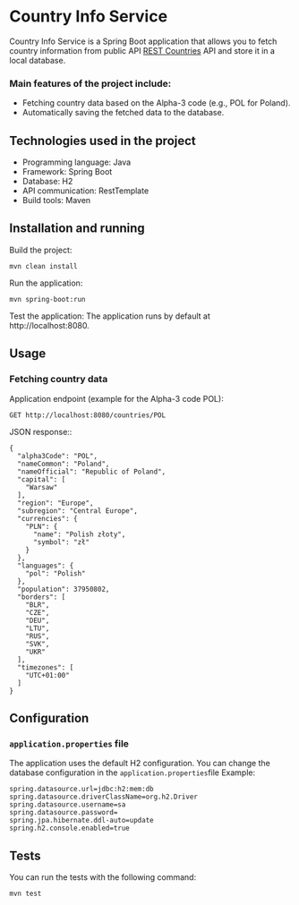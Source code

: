 # Country Info Service
Country Info Service is a Spring Boot application that allows you to fetch country information from public API [REST Countries](https://restcountries.com) API and store it in a local database.
### Main features of the project include:
* Fetching country data based on the Alpha-3 code (e.g., POL for Poland).
* Automatically saving the fetched data to the database.

## Technologies used in the project
* Programming language: Java
* Framework: Spring Boot
* Database: H2
* API communication: RestTemplate
* Build tools: Maven

## Installation and running
Build the project:
```
mvn clean install
```
Run the application:
```
mvn spring-boot:run
```
Test the application: The application runs by default at http://localhost:8080.

## Usage
### Fetching country data
Application endpoint (example for the Alpha-3 code POL):
```
GET http://localhost:8080/countries/POL
```
JSON response::
```
{
  "alpha3Code": "POL",
  "nameCommon": "Poland",
  "nameOfficial": "Republic of Poland",
  "capital": [
    "Warsaw"
  ],
  "region": "Europe",
  "subregion": "Central Europe",
  "currencies": {
    "PLN": {
      "name": "Polish złoty",
      "symbol": "zł"
    }
  },
  "languages": {
    "pol": "Polish"
  },
  "population": 37950802,
  "borders": [
    "BLR",
    "CZE",
    "DEU",
    "LTU",
    "RUS",
    "SVK",
    "UKR"
  ],
  "timezones": [
    "UTC+01:00"
  ]
}
```
## Configuration
### `application.properties` file
The application uses the default H2 configuration. You can change the database configuration in the `application.properties`file
Example:
```
spring.datasource.url=jdbc:h2:mem:db
spring.datasource.driverClassName=org.h2.Driver
spring.datasource.username=sa
spring.datasource.password=
spring.jpa.hibernate.ddl-auto=update
spring.h2.console.enabled=true
```

## Tests
You can run the tests with the following command:
```
mvn test
```
